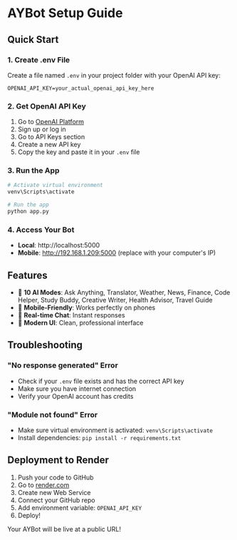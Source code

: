 # AYBot Setup Guide

## Quick Start

### 1. Create .env File
Create a file named `.env` in your project folder with your OpenAI API key:

```
OPENAI_API_KEY=your_actual_openai_api_key_here
```

### 2. Get OpenAI API Key
1. Go to [OpenAI Platform](https://platform.openai.com/)
2. Sign up or log in
3. Go to API Keys section
4. Create a new API key
5. Copy the key and paste it in your `.env` file

### 3. Run the App
```bash
# Activate virtual environment
venv\Scripts\activate

# Run the app
python app.py
```

### 4. Access Your Bot
- **Local**: http://localhost:5000
- **Mobile**: http://192.168.1.209:5000 (replace with your computer's IP)

## Features

- 🤖 **10 AI Modes**: Ask Anything, Translator, Weather, News, Finance, Code Helper, Study Buddy, Creative Writer, Health Advisor, Travel Guide
- 📱 **Mobile-Friendly**: Works perfectly on phones
- 💬 **Real-time Chat**: Instant responses
- 🎨 **Modern UI**: Clean, professional interface

## Troubleshooting

### "No response generated" Error
- Check if your `.env` file exists and has the correct API key
- Make sure you have internet connection
- Verify your OpenAI account has credits

### "Module not found" Error
- Make sure virtual environment is activated: `venv\Scripts\activate`
- Install dependencies: `pip install -r requirements.txt`

## Deployment to Render

1. Push your code to GitHub
2. Go to [render.com](https://render.com)
3. Create new Web Service
4. Connect your GitHub repo
5. Add environment variable: `OPENAI_API_KEY`
6. Deploy!

Your AYBot will be live at a public URL!
